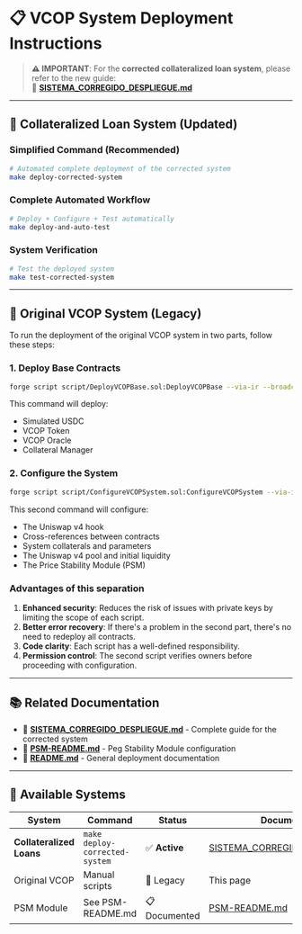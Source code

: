 # 📋 VCOP System Deployment Instructions

> **⚠️ IMPORTANT**: For the **corrected collateralized loan system**, please refer to the new guide:  
> 📄 **[SISTEMA_CORREGIDO_DESPLIEGUE.md](./SISTEMA_CORREGIDO_DESPLIEGUE.md)**

---

## 🚀 Collateralized Loan System (Updated)

### **Simplified Command (Recommended)**
```bash
# Automated complete deployment of the corrected system
make deploy-corrected-system
```

### **Complete Automated Workflow**
```bash
# Deploy + Configure + Test automatically
make deploy-and-auto-test
```

### **System Verification**
```bash
# Test the deployed system
make test-corrected-system
```

---

## 🔧 Original VCOP System (Legacy)

To run the deployment of the original VCOP system in two parts, follow these steps:

### **1. Deploy Base Contracts**

```bash
forge script script/DeployVCOPBase.sol:DeployVCOPBase --via-ir --broadcast --fork-url https://sepolia.base.org
```

This command will deploy:
- Simulated USDC
- VCOP Token
- VCOP Oracle
- Collateral Manager

### **2. Configure the System**

```bash
forge script script/ConfigureVCOPSystem.sol:ConfigureVCOPSystem --via-ir --broadcast --fork-url https://sepolia.base.org
```

This second command will configure:
- The Uniswap v4 hook
- Cross-references between contracts
- System collaterals and parameters
- The Uniswap v4 pool and initial liquidity
- The Price Stability Module (PSM)

### **Advantages of this separation**

1. **Enhanced security**: Reduces the risk of issues with private keys by limiting the scope of each script.
2. **Better error recovery**: If there's a problem in the second part, there's no need to redeploy all contracts.
3. **Code clarity**: Each script has a well-defined responsibility.
4. **Permission control**: The second script verifies owners before proceeding with configuration.

---

## 📚 Related Documentation

- 📄 **[SISTEMA_CORREGIDO_DESPLIEGUE.md](./SISTEMA_CORREGIDO_DESPLIEGUE.md)** - Complete guide for the corrected system
- 📄 **[PSM-README.md](./PSM-README.md)** - Peg Stability Module configuration
- 📄 **[README.md](./README.md)** - General deployment documentation

---

## 🎯 Available Systems

| System | Command | Status | Documentation |
|---------|---------|--------|---------------|
| **Collateralized Loans** | `make deploy-corrected-system` | ✅ **Active** | [SISTEMA_CORREGIDO_DESPLIEGUE.md](./SISTEMA_CORREGIDO_DESPLIEGUE.md) |
| Original VCOP | Manual scripts | 🔄 Legacy | This page |
| PSM Module | See PSM-README.md | 📋 Documented | [PSM-README.md](./PSM-README.md) | 